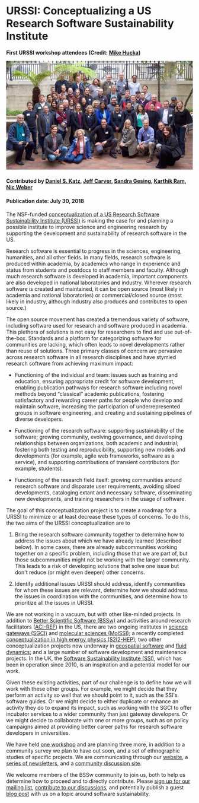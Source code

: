 # URSSI: Conceptualizing a US Research Software Sustainability Institute

**First URSSI workshop attendees (Credit: [Mike Hucka](https://github.com/mhucka))**

  <img src='https://raw.githubusercontent.com/si2-urssi/berkeley_workshop/master/images/URSSI_w1_attendees_small.jpg' />

#### Contributed by [Daniel S. Katz](https://github.com/danielskatz), [Jeff Carver](https://github.com/JeffCarver), [Sandra Gesing](https://github.com/sandragesing), [Karthik Ram](https://github.com/karthik), [Nic Weber](https://github.com/nniiicc)

#### Publication date: July 30, 2018

The NSF-funded [conceptualization of a US Research Software Sustainability Institute (URSSI)](http://urssi.us/) is
making the case for and planning a possible institute to improve science and engineering research by supporting the
development and sustainability of research software in the US. 

Research software is essential to progress in the sciences, engineering, humanities, and all other fields.  In many
fields, research software is produced within academia, by academics who range in experience and status from students
and postdocs to staff members and faculty.  Although much research software is developed in academia, important
components are also developed in national laboratories and industry. Wherever research software is created and
maintained, it can be open source (most likely in academia and national laboratories) or commercial/closed source
(most likely in industry, although industry also produces and contributes to open source.)

The open source movement has created a tremendous variety of software, including software used for research and
software produced in academia. This plethora of solutions is not easy for researchers to find and use out-of-the-box.
Standards and a platform for categorizing software for communities are lacking, which often leads to novel developments
rather than reuse of solutions. Three primary classes of concern are pervasive across research software in all research
disciplines and have stymied research software from achieving maximum impact:

- Functioning of the individual and team: issues such as training and education, ensuring appropriate credit for
software development, enabling publication pathways for research software including novel methods beyond “classical”
academic publications, fostering satisfactory and rewarding career paths for people who develop and maintain software,
increasing the participation of underrepresented groups in software engineering, and creating and sustaining pipelines
of diverse developers.

- Functioning of the research software: supporting sustainability of the software; growing community, evolving governance,
and developing relationships between organizations, both academic and industrial; fostering both testing and
reproducibility, supporting new models and developments (for example, agile web frameworks, software as a service), and
supporting contributions of transient contributors (for example, students).

- Functioning of the research field itself: growing communities around research software and disparate user requirements,
avoiding siloed developments, cataloging extant and necessary software, disseminating new developments, and training
researchers in the usage of software.

The goal of this conceptualization project is to create a roadmap for a URSSI to minimize or at least decrease these
types of concerns. To do this, the two aims of the URSSI conceptualization are to

1. Bring the research software community together to determine how to address the issues about which we have already
learned (described below). In some cases, there are already subcommunities working together on a specific problem,
including those that we are part of, but those subcommunities might not be working with the larger community.
This leads to a risk of developing solutions that solve one issue but don't reduce (or might even deepen) other concerns.

1. Identify additional issues URSSI should address, identify communities for whom these issues are relevant, determine
how we should address the issues in coordination with the communities, and determine how to prioritize all the issues
in URSSI.

We are not working in a vacuum, but with other like-minded projects.  In addition to
[Better Scientific Software (BSSw)](https://bssw.io/) and activities around research facilitators
([ACI-REF](https://aciref.org/)) in the US, there are two ongoing institutes in
[science gateways (SGCI)](https://sciencegateways.org/) and [molecular sciences (MolSSI)](http://molssi.org/); a recently
completed [conceptualization in high energy physics (S2I2-HEP)](http://s2i2-hep.org/); two other conceptualization projects
now underway in [geospatial software](http://gsi.cigi.illinois.edu) and
[fluid dynamics](https://www.colorado.edu/events/cfdsi/); and a large number of software development and maintenance
projects. In the UK, the [Software Sustainability Institute (SSI)](https://www.software.ac.uk/), which has been in
operation since 2010, is an inspiration and a potential model for our work. 

Given these existing activities, part of our challenge is to define how we will work with these other groups.
For example, we might decide that they perform an activity so well that we should point to it, such as the SSI's
software guides. Or we might decide to either duplicate or enhance an activity they do to expand its impact, such
as working with the SGCI to offer incubator services to a wider community than just gateway developers. Or we might
decide to collaborate with one or more groups, such as on policy campaigns aimed at providing better career paths
for research software developers in universities.

We have held [one workshop](http://urssi.us/workshops/berkeley/) and are planning three more, in addition to a
community survey we plan to have out soon, and a set of ethnographic studies of specific projects. We are
communicating through our [website](http://urssi.us), a [series of newsletters](http://urssi.us/newsletter/), and
a [community discussion site](https://discuss.urssi.us). 

We welcome members of the BSSw community to join us, both to help us determine how to proceed and to directly
contribute. Please
[sign up for our mailing list](https://urssi.us17.list-manage.com/subscribe/post?u=34c9c3bb4d54665136bd03e49&id=f55b22de1d),
[contribute to our discussions](https://discuss.urssi.us), and potentially publish a
guest [blog post](http://urssi.us/blog/) with us on a topic around software sustainability.


<!---
Publish: No
Categories: Collaboration
Topics: community, standards, policies, practices, sustainability
Tags: bssw-blog-article
Level: 2
Prerequisites: default
Aggregate: none
--->

